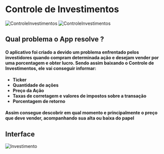 # Controle de Investimentos

![ControleInvestimentos](https://img.shields.io/badge/-java-purple) ![ControleInvestimentos](https://img.shields.io/badge/-investimentos-success)

## Qual problema o App resolve ? 

#### O aplicativo foi criado a devido um problema enfrentado pelos investidores quando compram determinada ação e desejam vender por uma porcentagem e obter lucro. Sendo assim baixando o **Controle de Investimentos**, ele vai conseguir informar:

* **Ticker**
* **Quantidade de ações**
* **Preço da Ação**
* **Taxas de corretagem e valores de impostos sobre a transação**
* **Porcentagem de retorno**

#### Assim consegue descobrir em qual momento e principalmente o preço que deve vender, acompanhando sua alta ou baixa do papel


## Interface

![Investimento](https://github.com/GabrielFreitas-00/Controle-de-Ativos2/blob/main/Print_Controle_Investimentos.png)
